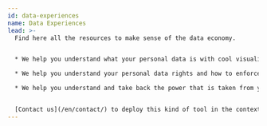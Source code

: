 ```yaml
---
id: data-experiences
name: Data Experiences
lead: >-
  Find here all the resources to make sense of the data economy.


  * We help you understand what your personal data is with cool visualizations

  * We help you understand your personal data rights and how to enforce them

  * We help you understand and take back the power that is taken from you by those who collect and use your personal data.


  [Contact us](/en/contact/) to deploy this kind of tool in the context of your company or organization
---
```

